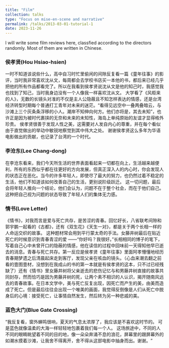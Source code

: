 ```yaml
---
title: "Film"
collection: talks
type: "Focus on mise-en-scene and narrative"
permalink: /talks/2013-03-01-tutorial-1
date: 2023-11-26
---
```


I will write some film reviews here, classfied according to the directors randomly. Most of them are written in Chinese.

### 侯孝贤(Hou Hsiao-hsien)
一时不知道该说些什么，高中自习时忙里偷闲的间隙反复看一篇《童年往事》的影评，当时我非常喜欢沈从文，每周都会去学校书店买一本他的书，都后来已经几乎把他的所有作品都看完了。所以在我看到侯孝贤说沈从文是他的知己时，我感觉我也找到了知己，当时我身边没有一个人像我一样喜欢沈从文。
大学看了《风柜来的人》，无数的长镜头对准的不仅是主人公隐蔽且不知怎样表达的情感，还是台湾经济转型时期每个普通打工青年对未来的迷茫。“看得见远空中一叠两叠暗云，与沙滩上三个灰条条浮移的小人。潮岸不知伸向何方。他们亦将是，其去未知”，也许正是因为被时代裹挟的无奈和未来的未知性，海岛上单纯原始的友谊才显得格外珍贵。
侯孝贤很善于发现人性之美，这需要对人发自内心的尊重，并在每个看似由于直觉做出的举动中敏锐地察觉到其中伟大之处。
谢谢侯孝贤这么多年为华语电影做出的贡献，也记录了台湾的一个时代。

### 李沧东(Lee Chang-dong)
在李沧东看来，我们今天所生活的世界表面看起来一切都在向上，生活越来越便利，所有的东西似乎都在往更好的方向发展，但真正深入人的内心时，你会发现人的状态正在恶化。当今的许多年轻人，即使尽了最大的努力，也仍然过着不稳定的生活，他们不知道该如何改善自己的生活，更别说阶级跃迁。
这一切问题，最后会将年轻人推向一个结论，他们会认为，问题不在于整个社会，而在于他们自己。这种把自己视为问题的状态导致了年轻人们的集体无力感。

### 情书(Love Letter)
《情书》，对我而言是爱与死亡共存，是苦涩的青春。
​回忆好长，八省联考间隙和郭宇鹏一起看的《古都》，还有《双生花》《天生一对》，都是关于两个长相一样的人命运交织的故事。
这种题材常会用到平行蒙太奇的手法。女​藤井树最后在贴近死亡的时候意识到青春青涩的爱 ——“你好吗？我很好。”长相相同的博子的笔下，写着自己心中未曾开口的隐蔽的情感，他在读信的过程中回味前一天​得知他早已逝去的消息。
​青春与死亡共存。第一反应是侯孝贤《童年往事》里面阿孝懵懂地经历青春期梦遗之后清晨起床走到客厅，发现父亲在咳血的镜头。（心血来潮去翻之前看的壹图壹材，没想到在我成山的书的第一本就是有侯孝贤的这本，只不过已经残缺了）还有《情书》里女藤井树将父亲逝去的悲伤记忆与和男藤井树直接的故事共同封存，然而恰巧是因为男藤井树的死，让两个素不相识的人认识，揭开随南风远去的青春故事。
​在日本文学中，美与死亡反复出现，因死亡而产生的美，由美而造成了死亡。但是最后往往会出现一个唯美的画面，我觉得反倒像是人们从死亡中脱身后的心境：接受死亡，让事情自然发生，然后转为另一种悲戚的美。

### 蓝色大门(Blue Gate Crossing)
“我反复看，窗外​蝉​鸣很响，夏天的气息太浓厚了，我应该是不喜欢这时节的。
可是蓝色就像温柔的大海一样轻轻地包裹着我们每一个人。
这场旅途中，不同的人不同的眼睛眺望着不同的目的地，像一朵朵奔涌不息的浪花，屏幕里的跟屏幕外的如潮水摸着沙滩，让我舍不得离开，舍不得从这部电影中抽身而出。谢谢。 ​”
